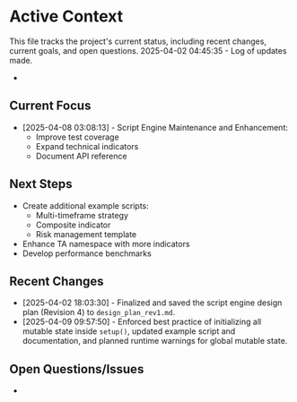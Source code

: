 # Active Context

  This file tracks the project's current status, including recent changes, current goals, and open questions.
  2025-04-02 04:45:35 - Log of updates made.

*

## Current Focus

*   [2025-04-08 03:08:13] - Script Engine Maintenance and Enhancement:
    - Improve test coverage
    - Expand technical indicators
    - Document API reference

## Next Steps

*   Create additional example scripts:
    - Multi-timeframe strategy
    - Composite indicator
    - Risk management template
*   Enhance TA namespace with more indicators
*   Develop performance benchmarks

## Recent Changes

*   [2025-04-02 18:03:30] - Finalized and saved the script engine design plan (Revision 4) to `design_plan_rev1.md`.
*   [2025-04-09 09:57:50] - Enforced best practice of initializing all mutable state inside `setup()`, updated example script and documentation, and planned runtime warnings for global mutable state.
## Open Questions/Issues

*